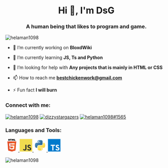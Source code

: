 <h1 align="center">Hi 👋, I'm DsG</h1>
<h3 align="center">A human being that likes to program and game.</h3>

<p align="left"> <img src="https://komarev.com/ghpvc/?username=helaman1098&label=Profile%20views&color=0e75b6&style=flat" alt="helaman1098" /> </p>

- 🔭 I’m currently working on **BloxdWiki**

- 🌱 I’m currently learning **JS, Ts and Python**

- 🤝 I’m looking for help with **Any projects that is mainly in HTML or CSS**

- 📫 How to reach me **bestchickenwork@gmail.com**

- ⚡ Fun fact **I will burn**

<h3 align="left">Connect with me:</h3>
<p align="left">
<a href="https://instagram.com/helaman1098" target="blank"><img align="center" src="https://raw.githubusercontent.com/rahuldkjain/github-profile-readme-generator/master/src/images/icons/Social/instagram.svg" alt="helaman1098" height="30" width="40" /></a>
<a href="https://www.youtube.com/c/dizzystargazers" target="blank"><img align="center" src="https://raw.githubusercontent.com/rahuldkjain/github-profile-readme-generator/master/src/images/icons/Social/youtube.svg" alt="dizzystargazers" height="30" width="40" /></a>
<a href="https://discord.gg/helaman1098#1565" target="blank"><img align="center" src="https://raw.githubusercontent.com/rahuldkjain/github-profile-readme-generator/master/src/images/icons/Social/discord.svg" alt="helaman1098#1565" height="30" width="40" /></a>
</p>

<h3 align="left">Languages and Tools:</h3>
<p align="left"> <a href="https://www.w3.org/html/" target="_blank" rel="noreferrer"> <img src="https://raw.githubusercontent.com/devicons/devicon/master/icons/html5/html5-original-wordmark.svg" alt="html5" width="40" height="40"/> </a> <a href="https://developer.mozilla.org/en-US/docs/Web/JavaScript" target="_blank" rel="noreferrer"> <img src="https://raw.githubusercontent.com/devicons/devicon/master/icons/javascript/javascript-original.svg" alt="javascript" width="40" height="40"/> </a> <a href="https://www.python.org" target="_blank" rel="noreferrer"> <img src="https://raw.githubusercontent.com/devicons/devicon/master/icons/python/python-original.svg" alt="python" width="40" height="40"/> </a> <a href="https://www.typescriptlang.org/" target="_blank" rel="noreferrer"> <img src="https://raw.githubusercontent.com/devicons/devicon/master/icons/typescript/typescript-original.svg" alt="typescript" width="40" height="40"/> </a> </p>

<p><img align="center" src="https://github-readme-stats.vercel.app/api/top-langs?username=helaman1098&show_icons=true&locale=en&layout=compact" alt="helaman1098" /></p>
